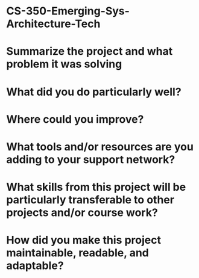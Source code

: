 # CS-350-Emerging-Sys-Architecture-Tech

# Summarize the project and what problem it was solving

# What did you do particularly well?

# Where could you improve?

# What tools and/or resources are you adding to your support network?

# What skills from this project will be particularly transferable to other projects and/or course work?

# How did you make this project maintainable, readable, and adaptable?
